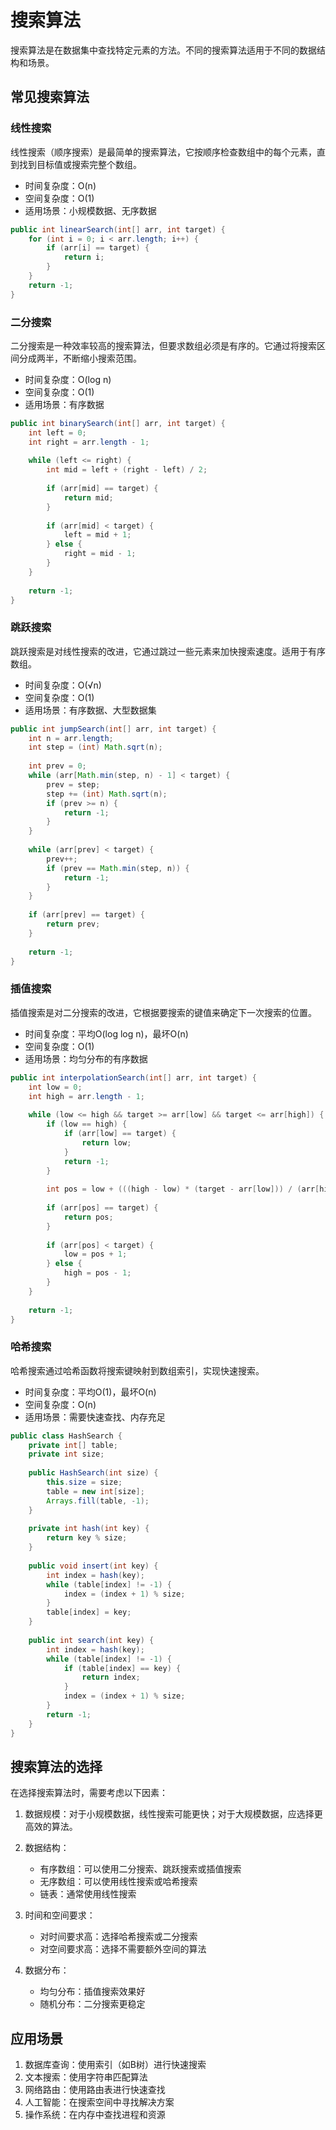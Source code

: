 # 搜索算法

搜索算法是在数据集中查找特定元素的方法。不同的搜索算法适用于不同的数据结构和场景。

## 常见搜索算法

### 线性搜索

线性搜索（顺序搜索）是最简单的搜索算法，它按顺序检查数组中的每个元素，直到找到目标值或搜索完整个数组。

- 时间复杂度：O(n)
- 空间复杂度：O(1)
- 适用场景：小规模数据、无序数据

```java
public int linearSearch(int[] arr, int target) {
    for (int i = 0; i < arr.length; i++) {
        if (arr[i] == target) {
            return i;
        }
    }
    return -1;
}
```

### 二分搜索

二分搜索是一种效率较高的搜索算法，但要求数组必须是有序的。它通过将搜索区间分成两半，不断缩小搜索范围。

- 时间复杂度：O(log n)
- 空间复杂度：O(1)
- 适用场景：有序数据

```java
public int binarySearch(int[] arr, int target) {
    int left = 0;
    int right = arr.length - 1;
    
    while (left <= right) {
        int mid = left + (right - left) / 2;
        
        if (arr[mid] == target) {
            return mid;
        }
        
        if (arr[mid] < target) {
            left = mid + 1;
        } else {
            right = mid - 1;
        }
    }
    
    return -1;
}
```

### 跳跃搜索

跳跃搜索是对线性搜索的改进，它通过跳过一些元素来加快搜索速度。适用于有序数组。

- 时间复杂度：O(√n)
- 空间复杂度：O(1)
- 适用场景：有序数据、大型数据集

```java
public int jumpSearch(int[] arr, int target) {
    int n = arr.length;
    int step = (int) Math.sqrt(n);
    
    int prev = 0;
    while (arr[Math.min(step, n) - 1] < target) {
        prev = step;
        step += (int) Math.sqrt(n);
        if (prev >= n) {
            return -1;
        }
    }
    
    while (arr[prev] < target) {
        prev++;
        if (prev == Math.min(step, n)) {
            return -1;
        }
    }
    
    if (arr[prev] == target) {
        return prev;
    }
    
    return -1;
}
```

### 插值搜索

插值搜索是对二分搜索的改进，它根据要搜索的键值来确定下一次搜索的位置。

- 时间复杂度：平均O(log log n)，最坏O(n)
- 空间复杂度：O(1)
- 适用场景：均匀分布的有序数据

```java
public int interpolationSearch(int[] arr, int target) {
    int low = 0;
    int high = arr.length - 1;
    
    while (low <= high && target >= arr[low] && target <= arr[high]) {
        if (low == high) {
            if (arr[low] == target) {
                return low;
            }
            return -1;
        }
        
        int pos = low + (((high - low) * (target - arr[low])) / (arr[high] - arr[low]));
        
        if (arr[pos] == target) {
            return pos;
        }
        
        if (arr[pos] < target) {
            low = pos + 1;
        } else {
            high = pos - 1;
        }
    }
    
    return -1;
}
```

### 哈希搜索

哈希搜索通过哈希函数将搜索键映射到数组索引，实现快速搜索。

- 时间复杂度：平均O(1)，最坏O(n)
- 空间复杂度：O(n)
- 适用场景：需要快速查找、内存充足

```java
public class HashSearch {
    private int[] table;
    private int size;
    
    public HashSearch(int size) {
        this.size = size;
        table = new int[size];
        Arrays.fill(table, -1);
    }
    
    private int hash(int key) {
        return key % size;
    }
    
    public void insert(int key) {
        int index = hash(key);
        while (table[index] != -1) {
            index = (index + 1) % size;
        }
        table[index] = key;
    }
    
    public int search(int key) {
        int index = hash(key);
        while (table[index] != -1) {
            if (table[index] == key) {
                return index;
            }
            index = (index + 1) % size;
        }
        return -1;
    }
}
```

## 搜索算法的选择

在选择搜索算法时，需要考虑以下因素：

1. 数据规模：对于小规模数据，线性搜索可能更快；对于大规模数据，应选择更高效的算法。

2. 数据结构：
   - 有序数组：可以使用二分搜索、跳跃搜索或插值搜索
   - 无序数组：可以使用线性搜索或哈希搜索
   - 链表：通常使用线性搜索

3. 时间和空间要求：
   - 对时间要求高：选择哈希搜索或二分搜索
   - 对空间要求高：选择不需要额外空间的算法

4. 数据分布：
   - 均匀分布：插值搜索效果好
   - 随机分布：二分搜索更稳定

## 应用场景

1. 数据库查询：使用索引（如B树）进行快速搜索
2. 文本搜索：使用字符串匹配算法
3. 网络路由：使用路由表进行快速查找
4. 人工智能：在搜索空间中寻找解决方案
5. 操作系统：在内存中查找进程和资源